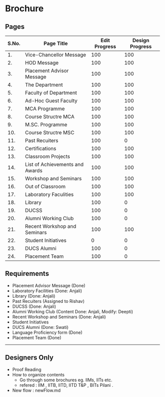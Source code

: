 # Brochure

## Pages

|S.No.|Page Title|Edit Progress|Design Progress|
|-|-|-|-|
|1.|Vice-Chancellor Message|100|100|
|2.|HOD Message|100|100|
|3.|Placement Advisor Message|100|100|
|4.|The Department|100|100|
|5.|Faculty of Department|100|100|
|6.|Ad-Hoc Guest Faculty|100|100|
|7.|MCA Programme|100|100|
|8.|Course Structre MCA|100|100|
|9.|M.SC. Programme|100|100|
|10.|Course Structre MSC|100|100|
|11.|Past Recuiters|100|0|
|12.|Certifications|100|100|
|13.|Classroom Projects|100|100|
|14.|List of Achievements and Awards|100|100|
|15.|Workshop and Seminars|100|100|
|16.|Out of Classroom|100|100|
|17.|Laboratory Faculities|100|100|
|18.|Library|100|0|
|19.|DUCSS|100|0|
|20.|Alumni Working Club|100|0|
|21.|Recent Workshop and Seminars|100|100|
|22.|Student Initiatives|0|0|
|23.|DUCS Alumni|100|0|
|24.|Placement Team|100|0|

## Requirements 

- Placement Advisor Message (Done)
- Laboratory Facilities	(Done: Anjali)
- Library	(Done: Anjali)
- Past Recuiters (Assigned to Rishav)
- DUCSS	(Done: Anjali)
- Alumni Working Club	(Content Done: Anjali, Modify: Deepti)
- Recent Workshop and Seminars (Done: Anjali)
- Student Initiatives 	
- DUCS Alumni (Done: Swati)
- Language Proficiency form (Done)
- Placement Team (Done)

---

## Designers Only

- Proof Reading
- How to organize contents
  - Go through some brochures eg. IIMs, IITs etc.
  - refered : IIM , IITB, IITD, IITD T&P , BITs Pilani . 
- New flow : newFlow.md 
















